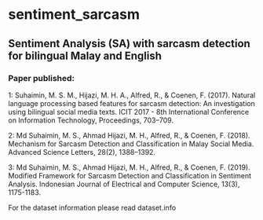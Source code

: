 # sentiment_sarcasm
## Sentiment Analysis (SA) with sarcasm detection for bilingual Malay and English 

### Paper published:

1: Suhaimin, M. S. M., Hijazi, M. H. A., Alfred, R., & Coenen, F. (2017). 
Natural language processing based features for sarcasm detection: An investigation using bilingual social media texts. 
ICIT 2017 - 8th International Conference on Information Technology, Proceedings, 703–709.

2: Md Suhaimin, M. S., Ahmad Hijazi, M. H., Alfred, R., & Coenen, F. (2018). 
Mechanism for Sarcasm Detection and Classification in Malay Social Media. 
Advanced Science Letters, 28(2), 1388–1392.

3: Md Suhaimin, M. S., Ahmad Hijazi, M. H., Alfred, R., & Coenen, F.  (2019). 
Modified Framework for Sarcasm Detection and Classification in Sentiment Analysis. 
Indonesian Journal of Electrical and Computer Science, 13(3), 1175-1183.

For the dataset information please read dataset.info

